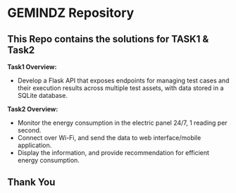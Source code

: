 # GEMINDZ Repository
## This Repo contains the solutions for TASK1 & Task2

**Task1 Overview:**
- Develop a Flask API that exposes endpoints for managing test cases and their execution results
  across multiple test assets, with data stored in a SQLite database.

**Task2 Overview:**
- Monitor the energy consumption in the electric panel 24/7, 1 reading per second.
- Connect over Wi-Fi, and send the data to web interface/mobile application.
- Display the information, and provide recommendation for efficient energy consumption.

## Thank You
